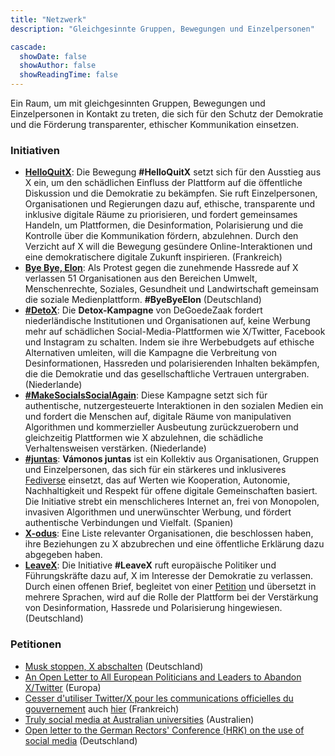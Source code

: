 ```yaml
---
title: "Netzwerk"
description: "Gleichgesinnte Gruppen, Bewegungen und Einzelpersonen"

cascade:
  showDate: false
  showAuthor: false
  showReadingTime: false
---
```


Ein Raum, um mit gleichgesinnten Gruppen, Bewegungen und Einzelpersonen in Kontakt zu treten, die sich für den Schutz der Demokratie und die Förderung transparenter, ethischer Kommunikation einsetzen.

### Initiativen

* [**HelloQuitX**](https://www.helloquitx.com): Die Bewegung **#HelloQuitX** setzt sich für den Ausstieg aus X ein, um den schädlichen Einfluss der Plattform auf die öffentliche Diskussion und die Demokratie zu bekämpfen. Sie ruft Einzelpersonen, Organisationen und Regierungen dazu auf, ethische, transparente und inklusive digitale Räume zu priorisieren, und fordert gemeinsames Handeln, um Plattformen, die Desinformation, Polarisierung und die Kontrolle über die Kommunikation fördern, abzulehnen. Durch den Verzicht auf X will die Bewegung gesündere Online-Interaktionen und eine demokratischere digitale Zukunft inspirieren. (Frankreich)
* [**Bye Bye, Elon**](https://byebyeelon.de): Als Protest gegen die zunehmende Hassrede auf X verlassen 51 Organisationen aus den Bereichen Umwelt, Menschenrechte, Soziales, Gesundheit und Landwirtschaft gemeinsam die soziale Medienplattform. **#ByeByeElon** (Deutschland)
* [**#DetoX**](https://campagnes.degoedezaak.org/campaigns/detox): Die **Detox-Kampagne** von DeGoedeZaak fordert niederländische Institutionen und Organisationen auf, keine Werbung mehr auf schädlichen Social-Media-Plattformen wie X/Twitter, Facebook und Instagram zu schalten. Indem sie ihre Werbebudgets auf ethische Alternativen umleiten, will die Kampagne die Verbreitung von Desinformationen, Hassreden und polarisierenden Inhalten bekämpfen, die die Demokratie und das gesellschaftliche Vertrauen untergraben. (Niederlande)
* [**#MakeSocialsSocialAgain**](https://makesocialssocialagain.nl): Diese Kampagne setzt sich für authentische, nutzergesteuerte Interaktionen in den sozialen Medien ein und fordert die Menschen auf, digitale Räume von manipulativen Algorithmen und kommerzieller Ausbeutung zurückzuerobern und gleichzeitig Plattformen wie X abzulehnen, die schädliche Verhaltensweisen verstärken. (Niederlande)
* [**#juntas**](https://vamonosjuntas.org): **Vámonos juntas** ist ein Kollektiv aus Organisationen, Gruppen und Einzelpersonen, das sich für ein stärkeres und inklusiveres [Fediverse](https://de.wikipedia.org/wiki/Fediverse) einsetzt, das auf Werten wie Kooperation, Autonomie, Nachhaltigkeit und Respekt für offene digitale Gemeinschaften basiert. Die Initiative strebt ein menschlicheres Internet an, frei von Monopolen, invasiven Algorithmen und unerwünschter Werbung, und fördert authentische Verbindungen und Vielfalt. (Spanien)
* [**X-odus**](https://github.com/ccamara/X-odus): Eine Liste relevanter Organisationen, die beschlossen haben, ihre Beziehungen zu X abzubrechen und eine öffentliche Erklärung dazu abgegeben haben.
* [**LeaveX**](/about): Die Initiative **#LeaveX** ruft europäische Politiker und Führungskräfte dazu auf, X im Interesse der Demokratie zu verlassen. Durch einen offenen Brief, begleitet von einer [Petition](https://openpetition.eu/leavex) und übersetzt in mehrere Sprachen, wird auf die Rolle der Plattform bei der Verstärkung von Desinformation, Hassrede und Polarisierung hingewiesen. (Deutschland)

### Petitionen
* [Musk stoppen, X abschalten](https://aktion.campact.de/weact/musk-stoppen/teilnehmen?bucket=20250109-waeb-hv-elon-musk-stoppen-aktive-abos) (Deutschland)
* [An Open Letter to All European Politicians and Leaders to Abandon X/Twitter](https://openpetition.eu/leavex) (Europa)
* [Cesser d'utiliser Twitter/X pour les communications officielles du gouvernement](https://politipet.fr/2610) auch [hier](https://petitions.assemblee-nationale.fr/initiatives/i-2610) (Frankreich)
* [Truly social media at Australian universities](https://www.openpetition.org/au/petition/online/truly-social-media-at-australian-universities) (Australien)
* [Open letter to the German Rectors' Conference (HRK) on the use of social media](https://www.openpetition.de/petition/online/open-letter-to-the-german-rectors-conference-hrk-on-the-use-of-social-media) (Deutschland)

